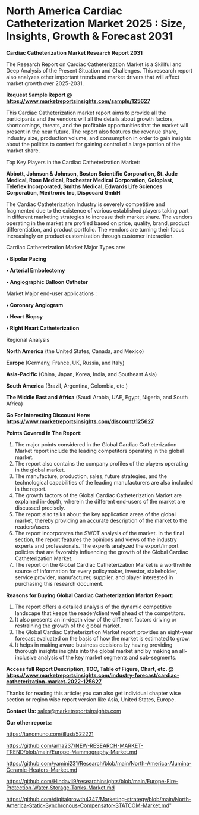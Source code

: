 # North America Cardiac Catheterization Market 2025 : Size, Insights, Growth & Forecast 2031

<strong>Cardiac Catheterization Market Research Report 2031</strong>

The Research Report on Cardiac Catheterization Market is a Skillful and Deep Analysis of the Present Situation and Challenges. This research report also analyzes other important trends and market drivers that will affect market growth over 2025-2031.

<strong>Request Sample Report @ <a href=https://www.marketreportsinsights.com/sample/125627>https://www.marketreportsinsights.com/sample/125627</a></strong>

This Cardiac Catheterization market report aims to provide all the participants and the vendors will all the details about growth factors, shortcomings, threats, and the profitable opportunities that the market will present in the near future. The report also features the revenue share, industry size, production volume, and consumption in order to gain insights about the politics to contest for gaining control of a large portion of the market share.

Top Key Players in the Cardiac Catheterization Market:

<strong>Abbott, Johnson & Johnson, Boston Scientific Corporation, St. Jude Medical, Rose Medical, Rochester Medical Corporation, Coloplast, Teleflex Incorporated, Smiths Medical, Edwards Life Sciences Corporation, Medtronic Inc, Dispocard GmbH</strong>

The Cardiac Catheterization Industry is severely competitive and fragmented due to the existence of various established players taking part in different marketing strategies to increase their market share. The vendors operating in the market are profiled based on price, quality, brand, product differentiation, and product portfolio. The vendors are turning their focus increasingly on product customization through customer interaction.

Cardiac Catheterization Market Major Types are:

<strong>• Bipolar Pacing

• Arterial Embolectomy

• Angiographic Balloon Catheter</strong>

Market Major end-user applications :

<strong>• Coronary Angiogram

• Heart Biopsy

• Right Heart Catheterization</strong>

Regional Analysis

</u><strong><b>North America</b></strong> (the United States, Canada, and Mexico)

<strong><b>Europe </b></strong>(Germany, France, UK, Russia, and Italy)

<strong><b>Asia-Pacific</b></strong> (China, Japan, Korea, India, and Southeast Asia)

<strong><b>South America</b></strong> (Brazil, Argentina, Colombia, etc.)

<strong><b>The Middle East and Africa</b></strong> (Saudi Arabia, UAE, Egypt, Nigeria, and South Africa)

<strong>Go For Interesting Discount Here: <a href=https://www.marketreportsinsights.com/discount/125627>https://www.marketreportsinsights.com/discount/125627</a></strong>

<strong>Points Covered in The Report:</strong>
<ol>
  <li>The major points considered in the Global Cardiac Catheterization Market report include the leading competitors operating in the global market.</li>
  <li>The report also contains the company profiles of the players operating in the global market.</li>
  <li>The manufacture, production, sales, future strategies, and the technological capabilities of the leading manufacturers are also included in the report.</li>
  <li>The growth factors of the Global Cardiac Catheterization Market are explained in-depth, wherein the different end-users of the market are discussed precisely.</li>
  <li>The report also talks about the key application areas of the global market, thereby providing an accurate description of the market to the readers/users.</li>
  <li>The report incorporates the SWOT analysis of the market. In the final section, the report features the opinions and views of the industry experts and professionals. The experts analyzed the export/import policies that are favorably influencing the growth of the Global Cardiac Catheterization Market.</li>
  <li>The report on the Global Cardiac Catheterization Market is a worthwhile source of information for every policymaker, investor, stakeholder, service provider, manufacturer, supplier, and player interested in purchasing this research document.</li>
</ol>
<strong>Reasons for Buying Global Cardiac Catheterization Market Report:</strong>

<ol>
  <li>The report offers a detailed analysis of the dynamic competitive landscape that keeps the reader/client well ahead of the competitors.</li>
  <li>It also presents an in-depth view of the different factors driving or restraining the growth of the global market.</li>
  <li>The Global Cardiac Catheterization Market report provides an eight-year forecast evaluated on the basis of how the market is estimated to grow.</li>
  <li>It helps in making aware business decisions by having providing thorough insights insights into the global market and by making an all-inclusive analysis of the key market segments and sub-segments.</li>
</ol>
<strong>Access full Report Description, TOC, Table of Figure, Chart, etc. @ <a href=https://www.marketreportsinsights.com/industry-forecast/cardiac-catheterization-market-2022-125627>https://www.marketreportsinsights.com/industry-forecast/cardiac-catheterization-market-2022-125627</a></strong>


Thanks for reading this article; you can also get individual chapter wise section or region wise report version like Asia, United States, Europe.

<strong>Contact Us:</strong>
sales@marketreportsinsights.com

<strong>Our other reports:</strong>

<a href=https://tanomuno.com/illust/522221>https://tanomuno.com/illust/522221</a>

<a href=https://github.com/arha237/NEW-RESEARCH-MARKET-TREND/blob/main/Europe-Mammography-Market.md>https://github.com/arha237/NEW-RESEARCH-MARKET-TREND/blob/main/Europe-Mammography-Market.md</a>

<a href=https://github.com/yamini231/Research/blob/main/North-America-Alumina-Ceramic-Heaters-Market.md>https://github.com/yamini231/Research/blob/main/North-America-Alumina-Ceramic-Heaters-Market.md</a>

<a href=https://github.com/Hindavii9/researchinsights/blob/main/Europe-Fire-Protection-Water-Storage-Tanks-Market.md>https://github.com/Hindavii9/researchinsights/blob/main/Europe-Fire-Protection-Water-Storage-Tanks-Market.md</a>

<a href=https://github.com/digitalgrowth4347/Marketing-strategy/blob/main/North-America-Static-Synchronous-Compensator-STATCOM-Market.md>https://github.com/digitalgrowth4347/Marketing-strategy/blob/main/North-America-Static-Synchronous-Compensator-STATCOM-Market.md</a>"
